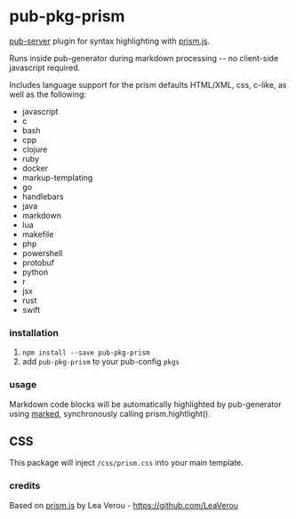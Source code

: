 # pub-pkg-prism

[pub-server](https://github.com/jldec/pub-server) plugin for syntax highlighting with [prism.js](https://github.com/LeaVerou/prism.git).

Runs inside pub-generator during markdown processing -- no client-side javascript required.

Includes language support for the prism defaults HTML/XML, css, c-like, as well as the following:
- javascript
- c
- bash
- cpp
- clojure
- ruby
- docker
- markup-templating
- go
- handlebars
- java
- markdown
- lua
- makefile
- php
- powershell
- protobuf
- python
- r
- jsx
- rust
- swift

### installation

1. `npm install --save pub-pkg-prism`
2. add `pub-pkg-prism` to your pub-config `pkgs`

### usage

Markdown code blocks will be automatically highlighted by pub-generator using [marked](https://marked.js.org/#/USING_ADVANCED.md#options), synchronously calling prism.hightlight().

## CSS

This package will inject `/css/prism.css` into your main template.

### credits

Based on [prism.js](https://github.com/LeaVerou/prism.git) by Lea Verou - https://github.com/LeaVerou
